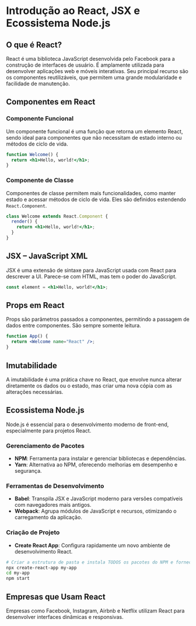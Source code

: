 # Introdução ao React, JSX e Ecossistema Node.js

## O que é React?

React é uma biblioteca JavaScript desenvolvida pelo Facebook para a construção de interfaces de usuário. É amplamente utilizada para desenvolver aplicações web e móveis interativas. Seu principal recurso são os componentes reutilizáveis, que permitem uma grande modularidade e facilidade de manutenção.

## Componentes em React

### Componente Funcional

Um componente funcional é uma função que retorna um elemento React, sendo ideal para componentes que não necessitam de estado interno ou métodos de ciclo de vida.

```jsx
function Welcome() {
  return <h1>Hello, world!</h1>;
}
```

### Componente de Classe

Componentes de classe permitem mais funcionalidades, como manter estado e acessar métodos de ciclo de vida. Eles são definidos estendendo `React.Component`.

```jsx
class Welcome extends React.Component {
  render() {
    return <h1>Hello, world!</h1>;
  }
}
```

## JSX – JavaScript XML

JSX é uma extensão de sintaxe para JavaScript usada com React para descrever a UI. Parece-se com HTML, mas tem o poder do JavaScript.

```jsx
const element = <h1>Hello, world!</h1>;
```

## Props em React

Props são parâmetros passados a componentes, permitindo a passagem de dados entre componentes. São sempre somente leitura.

```jsx
function App() {
  return <Welcome name="React" />;
}
```

## Imutabilidade

A imutabilidade é uma prática chave no React, que envolve nunca alterar diretamente os dados ou o estado, mas criar uma nova cópia com as alterações necessárias.

## Ecossistema Node.js

Node.js é essencial para o desenvolvimento moderno de front-end, especialmente para projetos React.

### Gerenciamento de Pacotes

- **NPM**: Ferramenta para instalar e gerenciar bibliotecas e dependências.
- **Yarn**: Alternativa ao NPM, oferecendo melhorias em desempenho e segurança.

### Ferramentas de Desenvolvimento

- **Babel**: Transpila JSX e JavaScript moderno para versões compatíveis com navegadores mais antigos.
- **Webpack**: Agrupa módulos de JavaScript e recursos, otimizando o carregamento da aplicação.

### Criação de Projeto

- **Create React App**: Configura rapidamente um novo ambiente de desenvolvimento React.

```bash
# Criar a estrutura de pasta e instala TODOS os pacotes do NPM e fornece o React ja configurado.
npx create-react-app my-app
cd my-app
npm start
```

## Empresas que Usam React

Empresas como Facebook, Instagram, Airbnb e Netflix utilizam React para desenvolver interfaces dinâmicas e responsivas.
